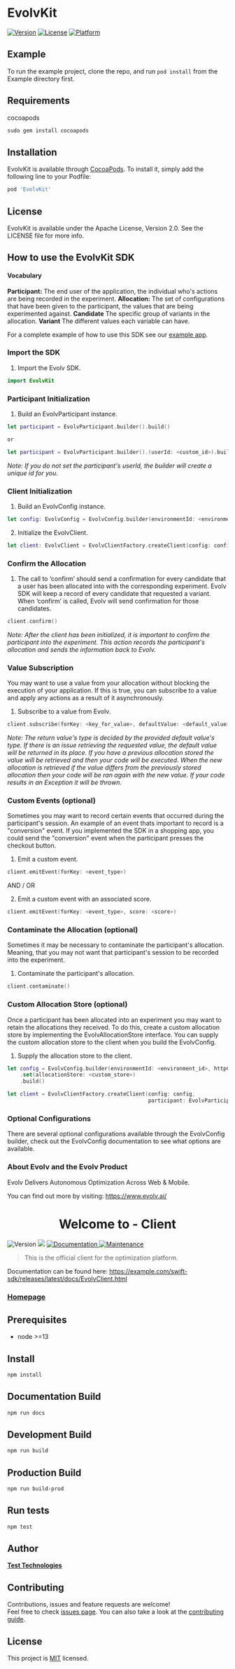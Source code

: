 # EvolvKit
[![Version](https://img.shields.io/cocoapods/v/EvolvKit.svg?style=flat)](https://cocoapods.org/pods/EvolvKit)
[![License](https://img.shields.io/cocoapods/l/EvolvKit.svg?style=flat)](https://cocoapods.org/pods/EvolvKit)
[![Platform](https://img.shields.io/cocoapods/p/EvolvKit.svg?style=flat)](https://cocoapods.org/pods/EvolvKit)

## Example

To run the example project, clone the repo, and run `pod install` from the Example directory first.

## Requirements
cocoapods
```ruby
sudo gem install cocoapods
```

## Installation

EvolvKit is available through [CocoaPods](https://cocoapods.org/pods/EvolvKit). To install
it, simply add the following line to your Podfile:

```ruby
pod 'EvolvKit'
```

## License

EvolvKit is available under the Apache License, Version 2.0. See the LICENSE file for more info.

## How to use the EvolvKit SDK

#### Vocabulary

**Participant:** The end user of the application, the individual who's actions are being recorded in the experiment.
**Allocation:** The set of configurations that have been given to the participant, the values that are being
experimented against.
**Candidate** The specific group of variants in the allocation.
**Variant** The different values each variable can have.

For a complete example of how to use this SDK see our [example app](https://github.com/evolv-ai/EvolvKit/tree/master/Example).

### Import the SDK

1. Import the Evolv SDK.
```swift
import EvolvKit
```

### Participant Initialization

1. Build an EvolvParticipant instance.
```swift
let participant = EvolvParticipant.builder().build()

or 

let participant = EvolvParticipant.builder().(userId: <custom_id>).build()
```
*Note: If you do not set the participant's userId, the builder will create a unique id for you.*


### Client Initialization

1. Build an EvolvConfig instance.
```swift
let config: EvolvConfig = EvolvConfig.builder(environmentId: <environment_id>, httpClient: <http_client>).build()
```

2. Initialize the EvolvClient.
```swift
let client: EvolvClient = EvolvClientFactory.createClient(config: config)
```

### Confirm the Allocation

1. The call to ‘confirm’ should send a confirmation for every candidate that a user has been allocated into with the corresponding experiment.
Evolv SDK will keep a record of every candidate that requested a variant. When ‘confirm’ is called, Evolv will send confirmation for those candidates.
```swift
client.confirm()
```
*Note: After the client has been initialized, it is important to confirm the participant into the experiment. This action
records the participant's allocation and sends the information back to Evolv.*


### Value Subscription

You may want to use a value from your allocation without blocking the execution of your application. If this is true, you can
subscribe to a value and apply any actions as a result of it asynchronously.

1. Subscribe to a value from Evolv.
```swift
client.subscribe(forKey: <key_for_value>, defaultValue: <default_value>, closure: <closure>)
```

*Note: The return value's type is decided by the provided default value's type. If there is an issue retrieving the
requested value, the default value will be returned in its place. If you have a previous allocation stored the 
value will be retrieved and then your code will be executed. When the new allocation is retrieved if the value
differs from the previously stored allocation then your code will be ran again with the new value. If your code 
results in an Exception it will be thrown.*

### Custom Events (optional)

Sometimes you may want to record certain events that occurred during the participant's session. An example of an event
thats important to record is a "conversion" event. If you implemented the SDK in a shopping app, you could send the
"conversion" event when the participant presses the checkout button.

1. Emit a custom event.
```swift
client.emitEvent(forKey: <event_type>)
```

AND / OR

2. Emit a custom event with an associated score.
```swift
client.emitEvent(forKey: <event_type>, score: <score>)
```

### Contaminate the Allocation (optional)

Sometimes it may be necessary to contaminate the participant's allocation. Meaning, that you may not want that participant's session to be recorded into the experiment.

1. Contaminate the participant's allocation.
```swift
client.contaminate()
```    

### Custom Allocation Store (optional)

Once a participant has been allocated into an experiment you may want to retain the allocations they received. To do this, create a custom allocation store by
implementing the EvolvAllocationStore interface. You can supply the custom allocation store to the client when you build the EvolvConfig.

1. Supply the allocation store to the client.
```swift
let config = EvolvConfig.builder(environmentId: <environment_id>, httpClient: <http_client>)
    .set(allocationStore: <custom_store>)
    .build()

let client = EvolvClientFactory.createClient(config: config,
                                             participant: EvolvParticipant.builder().set(userId: "sandbox_user").build())
```


### Optional Configurations

There are several optional configurations available through the EvolvConfig builder, check out the EvolvConfig
documentation to see what options are available.


### About Evolv and the Evolv Product

Evolv Delivers Autonomous Optimization Across Web & Mobile.

You can find out more by visiting: https://www.evolv.ai/



<h1 align="center">Welcome to - Client</h1>
<p>
  <img alt="Version" src="https://img.shields.io/badge/version-1.0.0-blue.svg?cacheSeconds=2592000" />
  <img src="https://img.shields.io/badge/node-%3E%3D13-blue.svg" />
  <a href="https://github.com/evolv-ai/javascript-sdk#readme" target="_blank">
    <img alt="Documentation" src="https://img.shields.io/badge/documentation-yes-brightgreen.svg" />
  </a>
  <a href="https://github.com/evolv-ai/javascript-sdk/graphs/commit-activity" target="_blank">
    <img alt="Maintenance" src="https://img.shields.io/badge/Maintained%3F-yes-green.svg" />
  </a>
</p>

> This is the official client for the optimization platform.

Documentation can be found here: https://example.com/swift-sdk/releases/latest/docs/EvolvClient.html

### [Homepage](https://www.example.com)

## Prerequisites

- node >=13

## Install

```sh
npm install
```

## Documentation Build

```sh
npm run docs
```

## Development Build

```sh
npm run build
```

## Production Build

```sh
npm run build-prod
```

## Run tests

```sh
npm test
```

## Author

**[Test Technologies](support@example.com)**


## Contributing

Contributions, issues and feature requests are welcome!<br />Feel free to check [issues page](https://github.com/dvoineu/electron-todo-app/swift-sdk/issues). You can also take a look at the [contributing guide](https://github.com/dvoineu/electron-todo-app/swift-sdk/blob/master/CONTRIBUTING.md).


## License

This project is [MIT](https://github.com/dvoineu/electron-todo-app/swift-sdk/blob/master/LICENSE) licensed.
